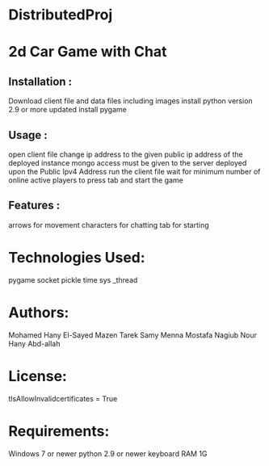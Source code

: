 # DistributedProj
# 2d Car Game with Chat
## Installation :
  Download client file and data files including images
  install python version 2.9 or more updated
  install pygame
## Usage :
  open client file 
  change ip address to the given public ip address of the deployed instance
  mongo access must be given to the server deployed upon the Public Ipv4 Address
  run the client file
  wait for minimum number of online active players to press tab and start the game
## Features : 
  arrows for movement
  characters for chatting 
  tab for starting 
# Technologies Used:
  pygame
  socket
  pickle
  time
  sys
  _thread
# Authors:
  Mohamed Hany El-Sayed
  Mazen Tarek Samy
  Menna Mostafa Nagiub
  Nour Hany Abd-allah
# License:
  tlsAllowInvalidcertificates = True
# Requirements:
  Windows 7 or newer
  python 2.9 or newer
  keyboard
  RAM 1G
